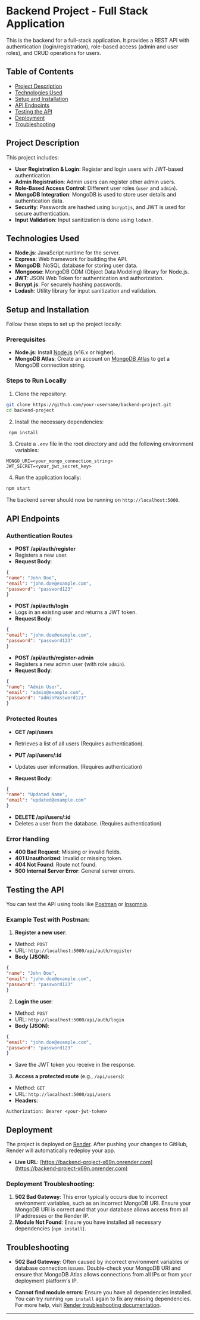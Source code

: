 # Backend Project - Full Stack Application
This is the backend for a full-stack application. It provides a REST API with authentication
(login/registration), role-based access (admin and user roles), and CRUD operations for users.
## Table of Contents
- [Project Description](#project-description)
- [Technologies Used](#technologies-used)
- [Setup and Installation](#setup-and-installation)
- [API Endpoints](#api-endpoints)
- [Testing the API](#testing-the-api)
- [Deployment](#deployment)
- [Troubleshooting](#troubleshooting)
## Project Description
This project includes:
- **User Registration & Login**: Register and login users with JWT-based authentication.
- **Admin Registration**: Admin users can register other admin users.
- **Role-Based Access Control**: Different user roles (`user` and `admin`).
- **MongoDB Integration**: MongoDB is used to store user details and authentication data.
- **Security**: Passwords are hashed using `bcryptjs`, and JWT is used for secure authentication.
- **Input Validation**: Input sanitization is done using `lodash`.
## Technologies Used
- **Node.js**: JavaScript runtime for the server.
- **Express**: Web framework for building the API.
- **MongoDB**: NoSQL database for storing user data.
- **Mongoose**: MongoDB ODM (Object Data Modeling) library for Node.js.
- **JWT**: JSON Web Token for authentication and authorization.
- **Bcrypt.js**: For securely hashing passwords.
- **Lodash**: Utility library for input sanitization and validation.
## Setup and Installation
Follow these steps to set up the project locally:
### Prerequisites
- **Node.js**: Install [Node.js](https://nodejs.org/) (v16.x or higher).
- **MongoDB Atlas**: Create an account on [MongoDB
Atlas](https://www.mongodb.com/cloud/atlas) to get a MongoDB connection string.
### Steps to Run Locally
1. Clone the repository:
 ```bash
 git clone https://github.com/your-username/backend-project.git
 cd backend-project
 ```
2. Install the necessary dependencies:
```bash
 npm install
 ```
3. Create a `.env` file in the root directory and add the following environment variables:
 ```
 MONGO_URI=<your_mongo_connection_string>
 JWT_SECRET=<your_jwt_secret_key>
 ```
4. Run the application locally:
 ```bash
 npm start
```
 The backend server should now be running on `http://localhost:5000`.
## API Endpoints
### Authentication Routes
- **POST /api/auth/register**
 - Registers a new user.
 - **Request Body**:
 ```json
 {
 "name": "John Doe",
 "email": "john.doe@example.com",
 "password": "password123"
 }
 ```
- **POST /api/auth/login**
 - Logs in an existing user and returns a JWT token.
 - **Request Body**:
 ```json
 {
 "email": "john.doe@example.com",
 "password": "password123"
 }
 ```
- **POST /api/auth/register-admin**
 - Registers a new admin user (with role `admin`).
 - **Request Body**:
 ```json
 {
 "name": "Admin User",
 "email": "admin@example.com",
 "password": "adminPassword123"
 }
 ```
### Protected Routes
- **GET /api/users**
 - Retrieves a list of all users (Requires authentication).

- **PUT /api/users/:id**
 - Updates user information. (Requires authentication)
 - **Request Body**:
 ```json
 {
 "name": "Updated Name",
 "email": "updated@example.com"
 }
 ```
- **DELETE /api/users/:id**
 - Deletes a user from the database. (Requires authentication)
### Error Handling
- **400 Bad Request**: Missing or invalid fields.
- **401 Unauthorized**: Invalid or missing token.
- **404 Not Found**: Route not found.
- **500 Internal Server Error**: General server errors.
## Testing the API
You can test the API using tools like [Postman](https://www.postman.com/) or
[Insomnia](https://insomnia.rest/).
### Example Test with Postman:
1. **Register a new user**:
 - Method: `POST`
 - URL: `http://localhost:5000/api/auth/register`
 - **Body (JSON)**:
 ```json
 {
 "name": "John Doe",
 "email": "john.doe@example.com",
 "password": "password123"
 }
 ```
2. **Login the user**:
- Method: `POST`
 - URL: `http://localhost:5000/api/auth/login`
 - **Body (JSON)**:
 ```json
 {
 "email": "john.doe@example.com",
 "password": "password123"
 }
 ```
 - Save the JWT token you receive in the response.
3. **Access a protected route** (e.g., `/api/users`):
 - Method: `GET`
 - URL: `http://localhost:5000/api/users`
 - **Headers**:
 ```text
 Authorization: Bearer <your-jwt-token>
 ```
## Deployment
The project is deployed on [Render](https://render.com). After pushing your changes to GitHub,
Render will automatically redeploy your app.
- **Live URL**:
[https://backend-project-x69n.onrender.com](https://backend-project-x69n.onrender.com)
### Deployment Troubleshooting:
1. **502 Bad Gateway**: This error typically occurs due to incorrect environment variables, such as
an incorrect MongoDB URI. Ensure your MongoDB URI is correct and that your database allows
access from all IP addresses or the Render IP.
2. **Module Not Found**: Ensure you have installed all necessary dependencies (`npm install`).
## Troubleshooting
- **502 Bad Gateway**: Often caused by incorrect environment variables or database connection
issues. Double-check your MongoDB URI and ensure that MongoDB Atlas allows connections from
all IPs or from your deployment platform's IP.

- **Cannot find module errors**: Ensure you have all dependencies installed. You can try running
  `npm install` again to fix any missing dependencies.
For more help, visit [Render troubleshooting
documentation](https://render.com/docs/troubleshooting-deploys).
---

